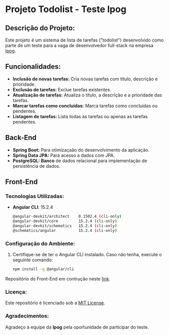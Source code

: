 # Projeto Todolist - Teste Ipog

## Descrição do Projeto:
Este projeto é um sistema de lista de tarefas ("todolist") desenvolvido como parte de um teste para a vaga de desenvolvedor full-stack na empresa [Ipog](https://ipog.edu.br/).

## Funcionalidades:

- **Inclusão de novas tarefas:** Cria novas tarefas com título, descrição e prioridade.
- **Exclusão de tarefas:** Exclue tarefas existentes.
- **Atualização de tarefas:** Atualiza o título, a descrição e a prioridade das tarefas.
- **Marcar tarefas como concluídas:** Marca tarefas como concluídas ou pendentes.
- **Listagem de tarefas:** Lista todas as tarefas ou apenas as tarefas pendentes.

## Back-End

- **Spring Boot:** Para otimizaçaão do desenvolvimento da aplicação.
- **Spring Data JPA:** Para acesso a dados com JPA.
- **PostgreSQL: Banco** de dados relacional para implementação de persistência de dados.

## Front-End

### Tecnologias Utilizadas:

- **Angular CLI**: 15.2.4

  ```bash
  @angular-devkit/architect    0.1502.4 (cli-only)
  @angular-devkit/core         15.2.4 (cli-only)
  @angular-devkit/schematics   15.2.4 (cli-only)
  @schematics/angular          15.2.4 (cli-only)

### Configuração do Ambiente:
1. Certifique-se de ter o Angular CLI instalado. Caso não tenha, execute o seguinte comando:
   ```bash
   npm install -g @angular/cli

Repositório do Front-End em contrução neste [link](https://github.com/ivano-lab/todolistFrontend/tree/main).

### Licença:
Este repositório é licenciado sob a [MIT License](LICENSE).

### Agradecimentos:

Agradeço à equipe da **Ipog** pela oportunidade de participar do teste.

